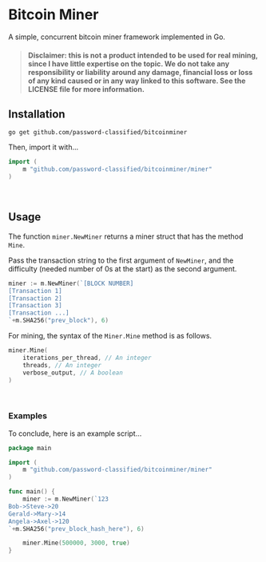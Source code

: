 # Bitcoin Miner

A simple, concurrent bitcoin miner framework implemented in Go.

> #### Disclaimer: this is not a product intended to be used for real mining, since I have little expertise on the topic. We do not take any responsibility or liability around any damage, financial loss or loss of any kind caused or in any way linked to this software. See the LICENSE file for more information.

## Installation

```shell
go get github.com/password-classified/bitcoinminer
```

Then, import it with...

```go
import (
	m "github.com/password-classified/bitcoinminer/miner"
)
```

<br>

## Usage

The function `miner.NewMiner` returns a miner struct that has the method `Mine`.

Pass the transaction string to the first argument of `NewMiner`, and the difficulty (needed number of 0s at the start) as the second argument.

```go
miner := m.NewMiner(`[BLOCK NUMBER]
[Transaction 1]
[Transaction 2]
[Transaction 3]
[Transaction ...]
`+m.SHA256("prev_block"), 6)
```

For mining, the syntax of the `Miner.Mine` method is as follows.

```go
miner.Mine(
	iterations_per_thread, // An integer
	threads, // An integer
	verbose_output, // A boolean
)
```
<br>

### Examples
To conclude, here is an example script...

```go
package main

import (
	m "github.com/password-classified/bitcoinminer/miner"
)

func main() {
	miner := m.NewMiner(`123
Bob->Steve->20
Gerald->Mary->14
Angela->Axel->120
`+m.SHA256("prev_block_hash_here"), 6)

	miner.Mine(500000, 3000, true)
}
```